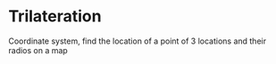 # Trilateration
Coordinate system, find the location of a point of 3 locations and their radios on a map
